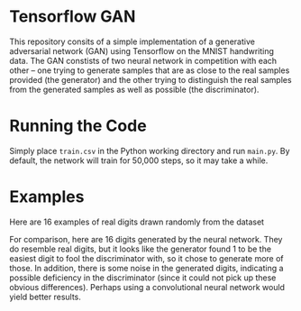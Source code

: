 # Tensorflow GAN
This repository consits of a simple implementation of a generative adversarial network (GAN) using Tensorflow on the MNIST handwriting data. The GAN constists of two neural network in competition with each other – one trying to generate samples that are as close to the real samples provided (the generator) and the other trying to distinguish the real samples from the generated samples as well as possible (the discriminator). 

# Running the Code
Simply place `train.csv` in the Python working directory and run `main.py`. By default, the network will train for 50,000 steps, so it may take a while.

# Examples
Here are 16 examples of real digits drawn randomly from the dataset

For comparison, here are 16 digits generated by the neural network. They do resemble real digits, but it looks like the generator found 1 to be the easiest digit to fool the discriminator with, so it chose to generate more of those. In addition, there is some noise in the generated digits, indicating a possible deficiency in the discriminator (since it could not pick up these obvious differences). Perhaps using a convolutional neural network would yield better results.


